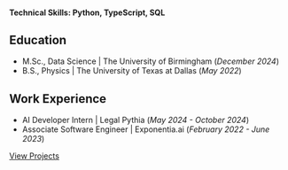 #### Technical Skills: Python, TypeScript, SQL

## Education							       		
- M.Sc., Data Science	| The University of Birmingham (_December 2024_)	 			        		
- B.S., Physics | The University of Texas at Dallas (_May 2022_)

## Work Experience
- AI Developer Intern	| Legal Pythia (_May 2024 - October 2024_)	 			        		
- Associate Software Engineer | Exponentia.ai (_February 2022 - June 2023_)

[View Projects](./another-page.html)


